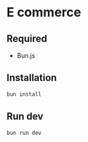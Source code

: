 # E commerce 

## Required
- Bun.js 

## Installation
```bash
bun install
```

## Run dev
```bash
bun run dev
```